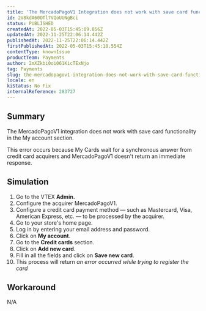 ```yaml
---
title: 'The MercadoPagoV1 Integration does not work with save card functionality'
id: 2V8kdA60OTl7VQoUUNgBci
status: PUBLISHED
createdAt: 2022-05-03T15:45:09.856Z
updatedAt: 2022-11-25T22:06:14.442Z
publishedAt: 2022-11-25T22:06:14.442Z
firstPublishedAt: 2022-05-03T15:45:10.554Z
contentType: knownIssue
productTeam: Payments
author: 2mXZkbi0oi061KicTExNjo
tag: Payments
slug: the-mercadopagov1-integration-does-not-work-with-save-card-functionality
locale: en
kiStatus: No Fix
internalReference: 283727
---
```


## Summary


The MercadoPagoV1 integration does not work with save card functionality in the My account section.

This error occurs because My Cards wait for a synchronous answer from credit card acquirers and MercadoPagoV1 doesn't return an immediate response.



## Simulation



1. Go to the VTEX **Admin.**
2. Configure the acquirer MercadoPagoV1.
3. Configure a credit card payment method — such as Mastercard, Visa, American Express, etc. — to be processed by the acquirer.
4. Go to your store's home page.
5. Log in by entering your email address and password.
6. Click on **My account**.
7. Go to the **Credit cards** section.
8. Click on **Add new card**.
9. Fill in all the fields and click on **Save new card**.
10. This process will return _an error occurred while trying to register the card_



## Workaround


N/A

